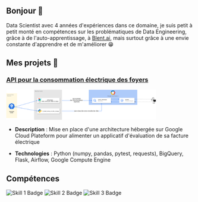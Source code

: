## Bonjour 👋

Data Scientist avec 4 années d'expériences dans ce domaine, je suis petit à petit monté en compétences sur les problématiques de Data Engineering, grâce à de l'auto-apprentissage, à [Blent.ai](https://blent.ai/formation/data-engineer), mais surtout grâce à une envie constante d'apprendre et de m'améliorer 😁

## Mes projets 🔨


### [API pour la consommation électrique des foyers](https://github.com/FrancLgd/PUBLIC-Projet-Data-Engineering-Tarification-Electrique)

<img src="./images/diagramme_architecture.png" alt="Capture d'Écran du Projet 2" style="width: 80%; height: auto;"/>

- **Description** : Mise en place d'une architecture hébergée sur Google Cloud Plateform pour alimenter un applicatif d'évaluation de sa facture électrique

- **Technologies** : Python (numpy, pandas, pytest, requests), BigQuery, Flask, Airflow, Google Compute Engine

## Compétences

![Skill 1 Badge](https://img.shields.io/badge/-Skill%201-blue)
![Skill 2 Badge](https://img.shields.io/badge/-Skill%202-green)
![Skill 3 Badge](https://img.shields.io/badge/-Skill%203-red)



<!--
**FrancLgd/FrancLgd** is a ✨ _special_ ✨ repository because its `README.md` (this file) appears on your GitHub profile.

Here are some ideas to get you started:

- 🔭 I’m currently working on ...
- 🌱 I’m currently learning ...
- 👯 I’m looking to collaborate on ...
- 🤔 I’m looking for help with ...
- 💬 Ask me about ...
- 📫 How to reach me: ...
- 😄 Pronouns: ...
- ⚡ Fun fact: ...
-->
